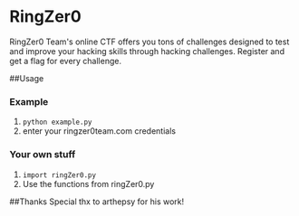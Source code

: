 # RingZer0
RingZer0 Team's online CTF offers you tons of challenges designed to test and improve your hacking skills through hacking challenges. Register and get a flag for every challenge.

##Usage
### Example
1. ```python example.py```
2. enter your ringzer0team.com credentials

### Your own stuff
1. ```import ringZer0.py```
2. Use the functions from ringZer0.py

##Thanks
Special thx to arthepsy for his work!